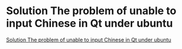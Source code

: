 # Solution  The problem of unable to input Chinese in Qt under ubuntu
[Solution  The problem of unable to input Chinese in Qt under ubuntu](https://aiwithcloud.com/2022/09/19/solution__the_problem_of_unable_to_input_chinese_in_qt_under_ubuntu/)